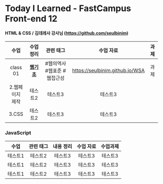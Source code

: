 # Today I Learned - FastCampus Front-end 12

####  HTML & CSS / 김데레사 강사님 (https://github.com/seulbinim)

| 수업 | 수업 정리 | 관련 태그 | 수업 자료 | 과제 |
|:--:|:---:|:------:|:----:| :-: |
| class 01| **[웹기초](https://github.com/gayoungaa91/T.I.L-FDS12/blob/master/html%20%26%20css/web-basic.md)** | #웹의역사 #웹표준 #웹접근성 | https://seulbinim.github.io/WSA | 과제 |
| 2.웹페이지<br>제작 | 테스트2 | 테스트3 | 테스트3 | 
| 3.CSS | 테스트2 | 테스트3 | 테스트3 | 

### JavaScript

| 수업 | 관련 태그 | 내용 정리 | 수업 자료 | 수업과제 |
|:------:|:------------------------:|:--------------------:|:---------:| :---------:|
| 테스트1 | 테스트2 | 테스트3 | 테스트3 | 테스트3 |
| 테스트1 | 테스트2 | 테스트3 | 테스트3 | 테스트3 |
| 테스트1 | 테스트2 | 테스트3 | 테스트3 | 테스트3 |

